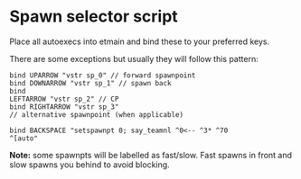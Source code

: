 # Spawn selector script

Place all autoexecs into etmain and bind these to your preferred keys. 

There are some exceptions but usually they will follow this pattern:

<code>bind UPARROW        "vstr sp_0"     // forward spawnpoint</code><br>
<code>bind DOWNARROW      "vstr sp_1"     // spawn back</code><br>
<code>bind LEFTARROW      "vstr sp_2"     // CP</code><br>
<code>bind RIGHTARROW     "vstr sp_3"     // alternative spawnpoint (when applicable)</code><br>

<code>bind BACKSPACE "setspawnpt 0; say_teamnl ^0<-- ^3* ^70 ^[auto"</code><br>

**Note:** some spawnpts will be labelled as fast/slow. Fast spawns in front and slow spawns you behind to avoid blocking.